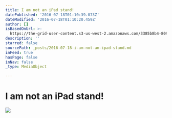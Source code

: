 ```yaml
---
title: I am not an iPad stand!
datePublished: '2016-07-18T01:10:39.073Z'
dateModified: '2016-07-18T01:10:20.459Z'
author: []
isBasedOnUrl: >-
  https://the-grid-user-content.s3-us-west-2.amazonaws.com/3385b8b4-809f-4125-95f7-932af5b3b2bc.jpg
description: ''
starred: false
sourcePath: _posts/2016-07-18-i-am-not-an-ipad-stand.md
inFeed: true
hasPage: false
inNav: false
_type: MediaObject

---
```

# I am not an iPad stand!
![](https://the-grid-user-content.s3-us-west-2.amazonaws.com/3385b8b4-809f-4125-95f7-932af5b3b2bc.jpg)
